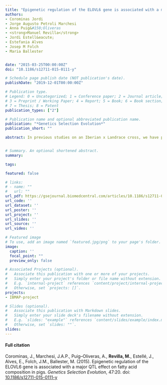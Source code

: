 ```yaml
---
title: "Epigenetic regulation of the ELOVL6 gene is associated with a major QTL effect on fatty acid composition in pigs"
authors:
- Corominas Jordi
- Jorge Augusto Petroli Marchesi
- Anna Puig&#150;Oliveras
- <strong>Manuel Revilla</strong>
- Jordi Estell&eacute;
- Estefania Alves
- Josep M Folch
- Maria Ballester


date: "2015-03-25T00:00:00Z"
doi: "10.1186/s12711-015-0111-y"

# Schedule page publish date (NOT publication's date).
publishDate: "2019-12-01T00:00:00Z"

# Publication type.
# Legend: 0 = Uncategorized; 1 = Conference paper; 2 = Journal article;
# 3 = Preprint / Working Paper; 4 = Report; 5 = Book; 6 = Book section;
# 7 = Thesis; 8 = Patent
publication_types: ["2"]

# Publication name and optional abbreviated publication name.
publication: "*Genetics Selection Evolution*"
publication_short: ""

abstract: In previous studies on an Iberian x Landrace cross, we have provided evidence that supported the porcine <i>ELOVL6</i> gene as the major causative gene of the QTL on pig chromosome 8 for palmitic and palmitoleic acid contents in muscle and backfat. The single nucleotide polymorphism (SNP) <i>ELOVL6&#58;c.&#150;533C &gt; T</i> located in the promoter region of <i>ELOVL6</i> was found to be highly associated with <i>ELOVL6</i> expression and, accordingly, with the percentages of palmitic and palmitoleic acids in longissimus dorsi and adipose tissue. The main goal of the current work was to further study the role of <i>ELOVL6</i> on these traits by analyzing the regulation of the expression of <i>ELOVL6</i> and the implication of <i>ELOVL6</i> polymorphisms on meat quality traits in pigs. High&#150;throughput sequencing of BAC clones that contain the porcine <i>ELOVL6</i> gene coupled to RNAseq data re&#150;analysis showed that two isoforms of this gene are expressed in liver and adipose tissue and that they differ in number of exons and 3&acute;UTR length. Although several SNPs in the 3&acute;UTR of <i>ELOVL6</i> were associated with palmitic and palmitoleic acid contents, this association was lower than that previously observed with SNP <i>ELOVL6&#58;c.&#150;533C &gt; T</i>. This SNP is in full linkage disequilibrium with SNP <i>ELOVL6&#58;c.&#150;394G &gt; A</i> that was identified in the binding site for estrogen receptor alpha (ER&alpha;). Interestingly, the <i>ELOVL6&#58;c.&#150;394G</i> allele is associated with an increase in methylation levels of the <i>ELOVL6</i> promoter and with a decrease of <i>ELOVL6</i> expression. Therefore, ER&alpha; is clearly a good candidate to explain the regulation of <i>ELOVL6</i> expression through dynamic epigenetic changes in the binding site of known regulators of <i>ELOVL6</i> gene, such as SREBF1 and SP1. Our results strongly suggest the <i>ELOVL6&#58;c.&#150;394G &gt; A</i> polymorphism as the causal mutation for the QTL on pig chromosome 8 that affects fatty acid composition in pigs.


# Summary. An optional shortened abstract.
summary: 

tags:

featured: false

# links:
# - name: ""
#   url: ""
url_pdf: https://gsejournal.biomedcentral.com/articles/10.1186/s12711-015-0111-y
url_code: ''
url_dataset: ''
url_poster: ''
url_project: ''
url_slides: ''
url_source: ''
url_video: ''

# Featured image
# To use, add an image named `featured.jpg/png` to your page's folder. 
image:
  caption: ''
  focal_point: ""
  preview_only: false

# Associated Projects (optional).
#   Associate this publication with one or more of your projects.
#   Simply enter your project's folder or file name without extension.
#   E.g. `internal-project` references `content/project/internal-project/index.md`.
#   Otherwise, set `projects: []`.
projects: 
- IBMAP-project

# Slides (optional).
#   Associate this publication with Markdown slides.
#   Simply enter your slide deck's filename without extension.
#   E.g. `slides: "example"` references `content/slides/example/index.md`.
#   Otherwise, set `slides: ""`.
slides: 
---
```


<div class="article-style">
  <h4 id=full-citation">Full citation</h4>
<p>
  Corominas, J., Marchesi, J.A.P., Puig&#150;Oliveras, A., <strong>Revilla, M.</strong>, Estell&eacute;, J., Alves, E., Folch, J.M., Ballester, M. (2015). Epigenetic regulation of the ELOVL6 gene is associated with a major QTL effect on fatty acid composition in pigs. <em>Genetics Selection Evolution</em>, 47:20. doi: <a href="https://doi.org/10.1186/s12711-015-0111-y" target="_blank">10.1186/s12711-015-0111-y</a>  
  </p>
</div>
